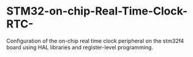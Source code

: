 # STM32-on-chip-Real-Time-Clock-RTC-
Configuration of the on-chip real time clock peripheral on the stm32f4 board using HAL libraries and register-level programming.

